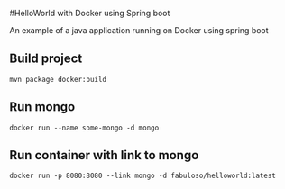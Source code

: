 #HelloWorld with Docker using Spring boot

An example of a java application running on Docker using spring boot

## Build project
```mvn package docker:build```

## Run mongo
```docker run --name some-mongo -d mongo```

## Run container with link to mongo
```docker run -p 8080:8080 --link mongo -d fabuloso/helloworld:latest```

